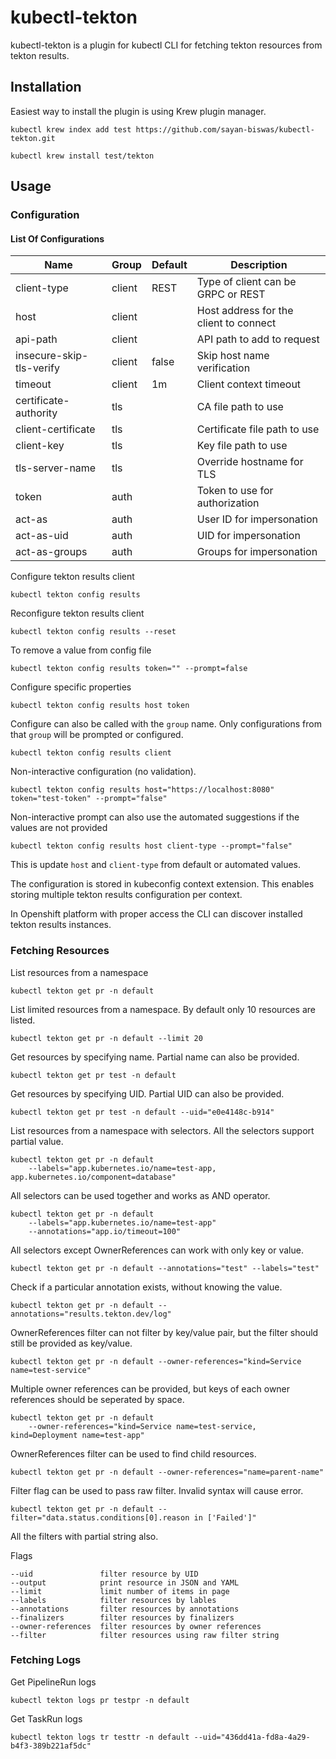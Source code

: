 # kubectl-tekton
kubectl-tekton is a plugin for kubectl CLI for fetching tekton resources from tekton results.

## Installation

Easiest way to install the plugin is using Krew plugin manager.
```shell
kubectl krew index add test https://github.com/sayan-biswas/kubectl-tekton.git
```
```shell
kubectl krew install test/tekton
```

## Usage

### Configuration

#### List Of Configurations

| Name                     | Group  | Default | Description                            |
|--------------------------|--------|---------|----------------------------------------|
| client-type              | client | REST    | Type of client can be GRPC or REST     |
| host                     | client |         | Host address for the client to connect |
| api-path                 | client |         | API path to add to request             |
| insecure-skip-tls-verify | client | false   | Skip host name verification            |
| timeout                  | client | 1m      | Client context timeout                 |
| certificate-authority    | tls    |         | CA file path to use                    |
| client-certificate       | tls    |         | Certificate file path to use           |
| client-key               | tls    |         | Key file path to use                   |
| tls-server-name          | tls    |         | Override hostname for TLS              |
| token                    | auth   |         | Token to use for authorization         |
| act-as                   | auth   |         | User ID for impersonation              |
| act-as-uid               | auth   |         | UID for impersonation                  |
| act-as-groups            | auth   |         | Groups for impersonation               |


Configure tekton results client
```shell
kubectl tekton config results
```

Reconfigure tekton results client
```shell
kubectl tekton config results --reset
```

To remove a value from config file
```shell
kubectl tekton config results token="" --prompt=false
```

Configure specific properties
```shell
kubectl tekton config results host token
```

Configure can also be called with the `group` name. Only configurations from that `group` will be prompted or configured.
```shell
kubectl tekton config results client
```

Non-interactive configuration (no validation).
```shell
kubectl tekton config results host="https://localhost:8080" token="test-token" --prompt="false"
```

Non-interactive prompt can also use the automated suggestions if the values are not provided
```shell
kubectl tekton config results host client-type --prompt="false"
```
This is update `host` and `client-type` from default or automated values.

The configuration is stored in kubeconfig context extension. This enables storing multiple tekton results configuration per context.

In Openshift platform with proper access the CLI can discover installed tekton results instances.

### Fetching Resources

List resources from a namespace
```shell
kubectl tekton get pr -n default
````

List limited resources from a namespace. By default only 10 resources are listed.
```shell
kubectl tekton get pr -n default --limit 20
```

Get resources by specifying name. Partial name can also be provided.
```shell
kubectl tekton get pr test -n default
```

Get resources by specifying UID. Partial UID can also be provided.
```shell
kubectl tekton get pr test -n default --uid="e0e4148c-b914"
```

List resources from a namespace with selectors. All the selectors support partial value.
```shell
kubectl tekton get pr -n default 
    --labels="app.kubernetes.io/name=test-app, app.kubernetes.io/component=database"
```

All selectors can be used together and works as AND operator.
```shell
kubectl tekton get pr -n default 
    --labels="app.kubernetes.io/name=test-app"
    --annotations="app.io/timeout=100"
```

All selectors except OwnerReferences can work with only key or value.
```shell
kubectl tekton get pr -n default --annotations="test" --labels="test"
```

Check if a particular annotation exists, without knowing the value.
```shell
kubectl tekton get pr -n default --annotations="results.tekton.dev/log"
```

OwnerReferences filter can not filter by key/value pair, but the filter should still be provided as key/value.
```shell
kubectl tekton get pr -n default --owner-references="kind=Service name=test-service"
```

Multiple owner references can be provided, but keys of each owner references should be seperated by space.
```shell
kubectl tekton get pr -n default 
    --owner-references="kind=Service name=test-service, kind=Deployment name=test-app"
```

OwnerReferences filter can be used to find child resources.
```shell
kubectl tekton get pr -n default --owner-references="name=parent-name"
```

Filter flag can be used to pass raw filter. Invalid syntax will cause error.
```shell
kubectl tekton get pr -n default --filter="data.status.conditions[0].reason in ['Failed']"
```

All the filters with partial string also. 

Flags
```
--uid               filter resource by UID
--output            print resource in JSON and YAML
--limit             limit number of items in page
--labels            filter resources by lables
--annotations       filter resources by annotations
--finalizers        filter resources by finalizers
--owner-references  filter resources by owner references
--filter            filter resources using raw filter string
```

### Fetching Logs

Get PipelineRun logs
```shell
kubectl tekton logs pr testpr -n default
```
Get TaskRun logs
```shell
kubectl tekton logs tr testtr -n default --uid="436dd41a-fd8a-4a29-b4f3-389b221af5dc"
```


```
